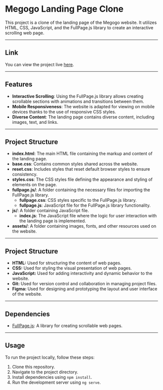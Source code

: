 # Megogo Landing Page Clone

This project is a clone of the landing page of the Megogo website. It utilizes HTML, CSS, JavaScript, and the FullPage.js library to create an interactive scrolling web page.

---

## Link

You can view the project live [here](https://megogo-landing.vercel.app/).

---

## Features

- **Interactive Scrolling**: Using the FullPage.js library allows creating scrollable sections with animations and transitions between them.
- **Mobile Responsiveness**: The website is adapted for viewing on mobile devices thanks to the use of responsive CSS styles.
- **Diverse Content**: The landing page contains diverse content, including images, text, and links.

---

## Project Structure

- **index.html**: The main HTML file containing the markup and content of the landing page.
- **base.css**: Contains common styles shared across the website.
- **reset.css**: Includes styles that reset default browser styles to ensure consistency.
- **styles.css**: The CSS styles file defining the appearance and styling of elements on the page.
- **fullpage.js/**: A folder containing the necessary files for importing the FullPage.js library.
  - **fullpage.css**: CSS styles specific to the FullPage.js library.
  - **fullpage.js**: JavaScript file for the FullPage.js library functionality.
- **js/**: A folder containing JavaScript file.
    - **index.js**: The JavaScript file where the logic for user interaction with the landing page is implemented.
- **assets/**: A folder containing images, fonts, and other resources used on the website.

---

## Project Structure

- **HTML:** Used for structuring the content of web pages.
- **CSS:** Used for styling the visual presentation of web pages.
- **JavaScript:** Used for adding interactivity and dynamic behavior to the website.
- **Git:**  Used for version control and collaboration in managing project files.
- **Figma:**  Used for designing and prototyping the layout and user interface of the website.

---

## Dependencies

- [FullPage.js](https://alvarotrigo.com/fullPage/): A library for creating scrollable web pages.

---

## Usage

To run the project locally, follow these steps:

1. Clone this repository.
2. Navigate to the project directory.
3. Install dependencies using `npm install`.
4. Run the development server using `ng serve`.


